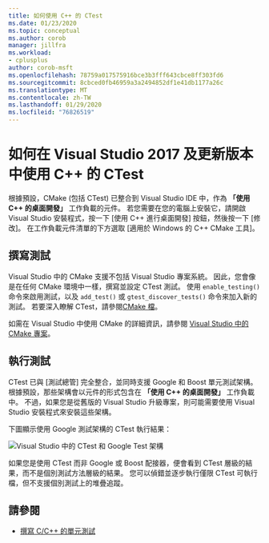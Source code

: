 ```yaml
---
title: 如何使用 C++ 的 CTest
ms.date: 01/23/2020
ms.topic: conceptual
ms.author: corob
manager: jillfra
ms.workload:
- cplusplus
author: corob-msft
ms.openlocfilehash: 78759a017575916bce3b3fff643cbce8ff303fd6
ms.sourcegitcommit: 8cbced0fb46959a3a2494852df1e41db1177a26c
ms.translationtype: MT
ms.contentlocale: zh-TW
ms.lasthandoff: 01/29/2020
ms.locfileid: "76826519"
---
```

# <a name="how-to-use-ctest-for-c-in-visual-studio-2017-and-later"></a>如何在 Visual Studio 2017 及更新版本中使用 C++ 的 CTest

根據預設，CMake (包括 CTest) 已整合到 Visual Studio IDE 中，作為 **「使用 C++ 的桌面開發」** 工作負載的元件。 若您需要在您的電腦上安裝它，請開啟 Visual Studio 安裝程式，按一下 [使用 C++ 進行桌面開發] 按鈕，然後按一下 [修改]。 在工作負載元件清單的下方選取 [適用於 Windows 的 C++ CMake 工具]。

## <a name="to-write-tests"></a>撰寫測試

Visual Studio 中的 CMake 支援不包括 Visual Studio 專案系統。 因此，您會像是在任何 CMake 環境中一樣，撰寫並設定 CTest 測試。 使用 `enable_testing()` 命令來啟用測試，以及 `add_test()` 或 `gtest_discover_tests()` 命令來加入新的測試。 若要深入瞭解 CTest，請參閱[CMake 檔](https://gitlab.kitware.com/cmake/community/wikis/doc/ctest/Testing-With-CTest)。 

如需在 Visual Studio 中使用 CMake 的詳細資訊，請參閱 [Visual Studio 中的 CMake 專案](/cpp/build/cmake-projects-in-visual-studio)。

## <a name="to-run-tests"></a>執行測試

CTest 已與 [測試總管] 完全整合，並同時支援 Google 和 Boost 單元測試架構。 根據預設，那些架構會以元件的形式包含在 **「使用 C++ 的桌面開發」** 工作負載中。 不過，如果您是從舊版的 Visual Studio 升級專案，則可能需要使用 Visual Studio 安裝程式來安裝這些架構。

下圖顯示使用 Google 測試架構的 CTest 執行結果：

![Visual Studio 中的 CTest 和 Google Test 架構](media/ctest-test-explorer.png)

如果您是使用 CTest 而非 Google 或 Boost 配接器，便會看到 CTest 層級的結果，而不是個別測試方法層級的結果。 您可以偵錯並逐步執行僅限 CTest 可執行檔，但不支援個別測試上的堆疊追蹤。

## <a name="see-also"></a>請參閱

- [撰寫 C/C++ 的單元測試](writing-unit-tests-for-c-cpp.md)
